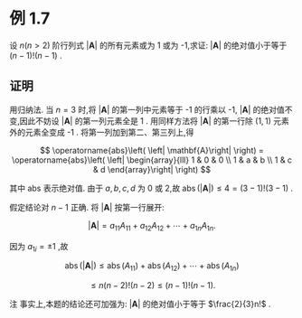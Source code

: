 # 例 1.7
设 $n\left( {n > 2}\right)$ 阶行列式 $\left| \mathbf{A}\right|$ 的所有元素或为 1 或为 -1,求证: $\left| \mathbf{A}\right|$ 的绝对值小于等于 $\left( {n - 1}\right) !\left( {n - 1}\right)$ .

## 证明
用归纳法. 当 $n = 3$ 时,将 $\left| \mathbf{A}\right|$ 的第一列中元素等于 -1 的行乘以 -1, $\left| \mathbf{A}\right|$ 的绝对值不变,因此不妨设 $\left| \mathbf{A}\right|$ 的第一列元素全是 1 . 用同样方法将 $\left| \mathbf{A}\right|$ 的第一行除 $\left( {1,1}\right)$ 元素外的元素全变成 -1 . 将第一列加到第二、第三列上,得

$$
\operatorname{abs}\left( \left| \mathbf{A}\right| \right) = \operatorname{abs}\left( \left| \begin{array}{lll} 1 & 0 & 0 \\ 1 & a & b \\ 1 & c & d \end{array}\right| \right)
$$

其中 abs 表示绝对值. 由于 $a, b, c, d$ 为 0 或 2,故 $\operatorname{abs}\left( \left| \mathbf{A}\right| \right) \leq 4 = \left( {3 - 1}\right) !\left( {3 - 1}\right)$ .

假定结论对 $n - 1$ 正确. 将 $\left| \mathbf{A}\right|$ 按第一行展开:

$$
\left| \mathbf{A}\right| = {a}_{11}{A}_{11} + {a}_{12}{A}_{12} + \cdots + {a}_{1n}{A}_{1n}.
$$

因为 ${a}_{1i} = \pm 1$ ,故

$$
\operatorname{abs}\left( \left| \mathbf{A}\right| \right) \leq \operatorname{abs}\left( {A}_{11}\right) + \operatorname{abs}\left( {A}_{12}\right) + \cdots + \operatorname{abs}\left( {A}_{1n}\right)
$$

$$
\leq n\left( {n - 2}\right) !\left( {n - 2}\right) \leq \left( {n - 1}\right) !\left( {n - 1}\right) .
$$

注 事实上,本题的结论还可加强为: $\left| \mathbf{A}\right|$ 的绝对值小于等于 $\frac{2}{3}n!$ .